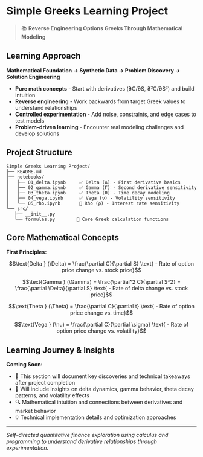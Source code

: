 # Simple Greeks Learning Project

> 📚 **Reverse Engineering Options Greeks Through Mathematical Modeling**

## Learning Approach

**Mathematical Foundation → Synthetic Data → Problem Discovery → Solution Engineering**

- **Pure math concepts** - Start with derivatives (∂C/∂S, ∂²C/∂S²) and build intuition
- **Reverse engineering** - Work backwards from target Greek values to understand relationships  
- **Controlled experimentation** - Add noise, constraints, and edge cases to test models
- **Problem-driven learning** - Encounter real modeling challenges and develop solutions

## Project Structure

```
Simple Greeks Learning Project/
├── README.md
├── notebooks/
│   ├── 01_delta.ipynb     ✅ Delta (Δ) - First derivative basics
│   ├── 02_gamma.ipynb     ✅ Gamma (Γ) - Second derivative sensitivity  
│   ├── 03_theta.ipynb     ✅ Theta (Θ) - Time decay modeling
│   ├── 04_vega.ipynb      ✅ Vega (ν) - Volatility sensitivity
│   └── 05_rho.ipynb       🔄 Rho (ρ) - Interest rate sensitivity
└── src/
   ├── __init__.py
   └── formulas.py        🔄 Core Greek calculation functions
```

## Core Mathematical Concepts

**First Principles:**

$$\text{Delta } (\Delta) = \frac{\partial C}{\partial S} \text{ - Rate of option price change vs. stock price}$$

$$\text{Gamma } (\Gamma) = \frac{\partial^2 C}{\partial S^2} = \frac{\partial \Delta}{\partial S} \text{ - Rate of delta change vs. stock price}$$

$$\text{Theta } (\Theta) = \frac{\partial C}{\partial t} \text{ - Rate of option price change vs. time}$$

$$\text{Vega } (\nu) = \frac{\partial C}{\partial \sigma} \text{ - Rate of option price change vs. volatility}$$

## Learning Journey & Insights

**Coming Soon:**

- 🚧 This section will document key discoveries and technical takeaways after project completion
- 📝 Will include insights on delta dynamics, gamma behavior, theta decay patterns, and volatility effects
- 🔍 Mathematical intuition and connections between derivatives and market behavior
- 💡 Technical implementation details and optimization approaches

---

*Self-directed quantitative finance exploration using calculus and programming to understand derivative relationships through experimentation.*